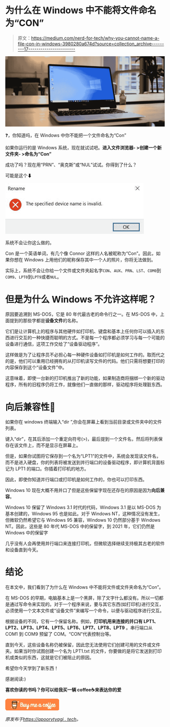 # 为什么在 Windows 中不能将文件命名为“CON”

> 原文：<https://medium.com/nerd-for-tech/why-you-cannot-name-a-file-con-in-windows-3980280a674d?source=collection_archive---------17----------------------->

![](img/603862e03a45d8c2179352de88d0d340.png)

❓，你知道吗，在 Windows 中你不能把一个文件命名为“Con”

如果你运行的是 Windows 系统，现在就试试吧。**进入文件浏览器- >创建一个新文件夹- >命名为“Con”**

成功了吗？现在用“PRN”、“奥克斯”或“NUL”试试。你得到了什么？

可能是这个⬇

![](img/bb3b6a730ba280552d30dda527e05b6b.png)

系统不会让你这么做的。

Con 是一个英语单词，有几个像 Connor 这样的人名被昵称为“Con”。因此，如果你想在 Windows 上用他们的昵称保存其中一个人的照片，你将无法做到。

实际上，系统不会让你给一个文件或文件夹起名字`CON`、`AUX`、`PRN`、`LST`、`COM0`到`COM9`、`LPT0`到`LPT9`或者`NUL`。

# 但是为什么 Windows 不允许这样呢？

原因要追溯到 MS-DOS，它是 80 年代最古老的命令行之一。在 MS-DOS 中，上面提到的那些字都是**设备文件**的名称。

它们是让计算机上的程序与其他硬件如打印机、键盘和基本上任何你可以插入的东西进行交互的一种快捷而聪明的方式。不是每一个程序都必须学习与每一个可能的设备进行通信，这项工作交给了“设备驱动程序”。

这样做是为了让程序员不必担心每一种硬件设备如打印机是如何工作的。取而代之的是，他们可以重用已经拥有的从打印机读写文件的代码。他们只需将想要打印的内容保存到这个“设备文件”中。

这意味着，即使一台新的打印机推出了新的功能，如果制造商将捆绑一个新的驱动程序，所有的旧程序仍将工作，就像他们一直做的那样，驱动程序将处理脏东西。

# 向后兼容性🔁

如果你在 windows 终端输入“dir ”,你会在屏幕上看到当前目录或文件夹中的文件列表。

键入“dir”，在其后添加一个重定向符号(>)，最后提到一个文件名，然后将列表保存在该文件上，而不是显示在屏幕上。

但是，如果你试图将它保存到一个名为“LPT1”的文件中，系统会发现该文件名，而不是进入硬盘，你的列表将被发送到并行端口的设备驱动程序，即计算机背面标记为 LPT1 的端口。你插着打印机的地方。

因此，即使你知道并行端口或打印机是如何工作的，你也可以打印东西。

Windows 10 现在大概不用并口了但是这些保留字现在还存在的原因是因为**向后兼容**。

Windows 10 保留了 Windows 3.1 时代的代码，Windows 3.1 是以 MS-DOS 为基本创建的，Windows 95 也是如此。对于 Windows NT，这种情况没有发生，但微软仍然希望它与 Windows 95 兼容，Windows 10 仍然部分基于 Windows NT。因此，这些是 80 年代 MS-DOS 中的保留字，到 2021 年，它们仍然是 Windows 中的保留字

几乎没有人会再使用并行端口来连接打印机，但微软选择继续支持极其古老的软件和设备直到今天。

# 结论

在本文中，我们看到了为什么在 Windows 中不能将文件或文件夹命名为“Con”。

在 MS-DOS 的早期，电脑基本上是一个黑屏，除了文字什么都没有。所以一切都是通过写命令来实现的。对于一个程序来说，要与其它东西(如打印机)进行交互，必须使用一个文本文件或“设备文件”来编写一个命令，以便与驱动程序进行交互。

根据设备的不同，它有一个保留名称。例如，**打印机用来连接的并口有 LPT1、LPT2、LPT3、LPT4、LPT5、LPT6、LPT7、LPT8、LPT9** 。串行端口从 COM1 到 COM9 预留了 COM。“CON”代表控制台等。

直到今天，这些设备名称仍被保留，因此您无法使用它们创建可用的文件或文件夹。如果当时你试图创建一个名为 LPT1.txt 的文件，你要做的是将它发送到打印机或类似的东西，这就是它们被阻止的原因。

希望你今天学到了新东西！

感谢阅读:)

**喜欢你读的书吗？你可以给我买一辆 coffee☕来表达你的爱**

[![](img/64f1958427e6a4a17aba8741954b7cdb.png)](https://www.buymeacoffee.com/apoorvtyagi)

*原发布于*[*https://apoorvtyagi . tech*](https://apoorvtyagi.tech/why-you-cant-name-a-file-con-in-windows)*。*